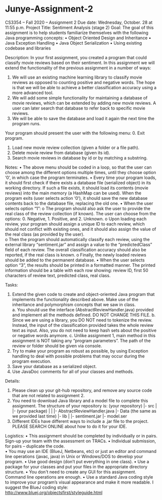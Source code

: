 # Junye-Assignment-2
CS3354 – Fall 2020 – Assignment 2 
Due date: Wednesday, October. 28 at 11:55 p.m. 
Project Title: Sentiment Analysis (stage 2) 
Goal: The goal of this assignment is to help students familiarize themselves with the following Java programming concepts: 
•	Object Oriented Design and Inheritance 
•	Java Exception Handling 
•	Java Object Serialization 
•	Using existing codebase and libraries 
 
Description: 
In your first assignment, you created a program that could classify movie reviews based on their sentiment. In this assignment we will extend the functionality of the previous assignment in a number of ways: 
1.	We will use an existing machine learning library to classify movie reviews as opposed to counting positive and negative words. The hope is that we will be able to achieve a 
better classification accuracy using a more advanced tool. 
2.	We will add some simple functionality for maintaining a database of movie reviews, which can be extended by adding new movie reviews. A user can later search that database to refer back to specific movie reviews. 
3.	We will be able to save the database and load it again the next time the program runs. 
  
Your program should present the user with the following menu: 
0.	Exit program. 
1.	Load new movie review collection (given a folder or a file path). 
2.	Delete movie review from database (given its id). 
3.	Search movie reviews in database by id or by matching a substring. 
 
Notes: 
•	The above menu should be coded in a loop, so that the user can choose among the different options multiple times, until they choose option ‘0’, in which case the program terminates. 
•	Every time your program loads, it should first check if there exists a database file 
(serialized object) in its working directory. If such a file exists, it should load its contents (movie reviews) into the main memory (a HashMap can be used). When the program exits (user selects action ‘0’), it should save the new database contents back to the database file, replacing the old one. 
•	When the user selects option “1”: 
o	The program should also ask the user to provide the real class of the review collection (if known). The user can choose from the options: 0. Negative, 1. Positive, and 2. Unknown.  o Upon loading each review, your program should assign a unique ID to each review, which should not conflict with existing ones, and it should also assign the value of the real class (as provided by the user).  
o	Then the program should automatically classify each review, using the external library “sentiment.jar” and assign a value to the “predictedClass” field of each review. The overall classification accuracy should also be reported, if the real class is known. 
o	Finally, the newly loaded reviews should be added to the permanent database. 
•	When the user selects option “3”, the results should be printed in a formatted manner. The printed information should be a table with each row showing: review ID, first 50 characters of review text, predicted class, real class.  
 
Tasks: 
1.	Extend the given code to create and object-oriented Java program that implements the functionality described above.  Make use of the inheritance and polymorphism concepts that we saw in class.   
a.	You should use the interface (AbstractReviewHandler.java) provided and implement all the methods defined. DO NOT CHANGE THIS FILE.
b.	Since we are using a library, you DO NOT need to tokenize the review. Instead, the input of the classification provided takes the whole review text as input. Also, you do not need to keep hash sets about the positive or negative words anymore.
c.	Unlike assignment 1, main method in this assignment is NOT taking any “program parameters”. The path of the review or folder should be given via console.
2.	Try to make your program as robust as possible, by using Exception handling to deal with possible problems that may occur during the program execution.  
3.	Save your database as a serialized object.  
4.	Use JavaDoc comments for all of your classes and methods. 

Details: 
1.	Please clean up your git-hub repository, and remove any source code that are not related to assignment 2.
2.	You need to download Java library and a model file to complete this assignment. The structure of your repository is:
(your repository)
|- src
|  |- (your package)
|  |  |- AbstractReviewHandler.java
|- Data (the same as we provided last time)
|- lib
|  |- sentiment.jar 
|- model.ser
3.	Different IDEs have different ways to include a .jar file to the project. PLEASE SEARCH ONLINE about how to do it for your IDE.

Logistics: 
•	This assignment should be completed by individually or in pairs. Sign-up your team with the assessment on TRACs.
•	Individual submission, for pairs – duplicate the code.  
•	You may use an IDE (BlueJ, Netbeans, etc) or just an editor and command line operations (javac, java) in Unix or Windows/DOS to develop your program. 
•	Use good design (don’t put everything in one class). 
•	Use a package for your classes and put your files in the appropriate directory structure. 
•	You don't need to create any GUI for this assignment. Command line operations are enough. 
•	Use a standard Java coding style to improve your program’s visual appearance and make it more readable. I suggest the BlueJ coding style: http://www.bluej.org/objectsfirst/styleguide.html 

